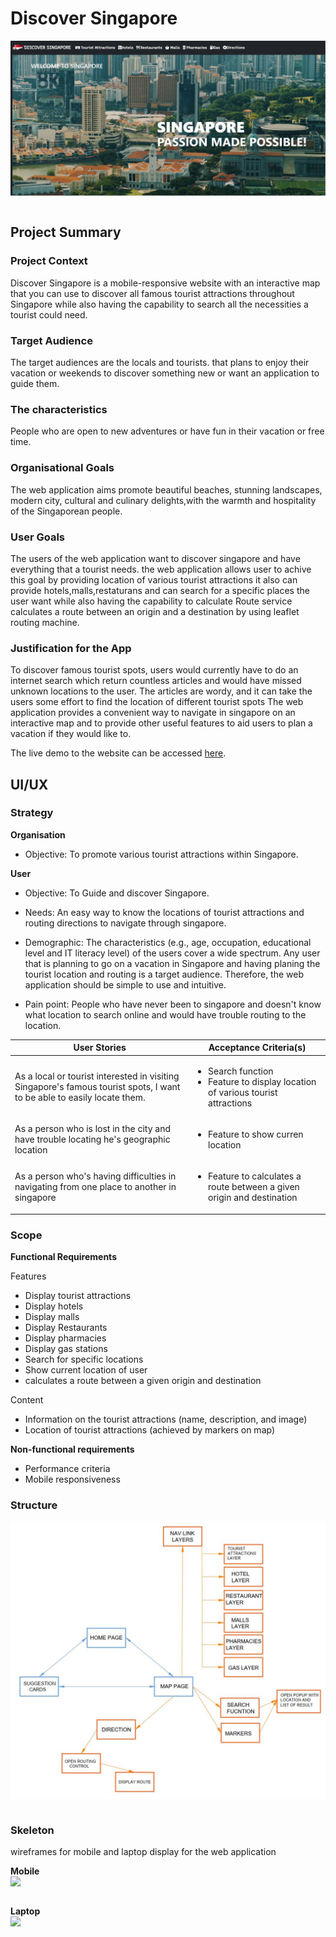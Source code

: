 # Discover Singapore
<img src='images/readme.JPG' style="display:block">
<br>



## Project Summary

### Project Context

Discover Singapore  is a mobile-responsive website with an interactive map that you can  use to discover all famous tourist attractions throughout Singapore while also having the capability to search all the necessities a tourist could need.


### Target Audience

The target audiences are the locals and tourists. that plans to enjoy their vacation or weekends to discover something new or want an application to guide them. 
### The characteristics 
People who are open to new adventures or have fun in their vacation or free time. 

### Organisational Goals

The web application aims  promote beautiful beaches, stunning landscapes, modern city, cultural and culinary delights,with the warmth and hospitality of the Singaporean people.

### User Goals

The users of the web application want to discover singapore and have everything that a tourist needs. the web application allows user to achive this goal by providing location of various tourist attractions it also can provide hotels,malls,restaturans and can search for a specific places the user want while also having the capability to calculate Route service calculates a route between an origin and a destination by using leaflet routing machine. 


### Justification for the App

To discover famous tourist spots, users would currently have to do an internet search which return countless articles and would have missed unknown locations to the user. The articles are wordy, and it can take the users some effort to find the location of different tourist spots The web application provides a convenient way to navigate in singapore on an interactive map and to provide other useful features to aid users to plan a vacation if they would like to.

The live demo to the website can be accessed [here](https://engroliver.github.io/Oliver-Assignment-1/).

## UI/UX

### Strategy

**Organisation**
* Objective: To promote various tourist attractions within Singapore.

**User**
* Objective: To Guide and discover Singapore.

* Needs: An easy way to know the locations of tourist attractions and routing directions to navigate through singapore.

* Demographic: The characteristics (e.g., age, occupation, educational level and IT literacy level) of the users cover a wide spectrum. Any user that is planning to go on a vacation in Singapore and having planing the tourist location and routing is a target audience. Therefore, the web application should be simple to use and intuitive.

* Pain point: People who have never been to singapore and doesn't know what location to search online and would have trouble routing to the location.

User Stories | Acceptance Criteria(s)
------------ | -------------
As a local or tourist interested in visiting Singapore's famous tourist spots, I want to be able to easily locate them. | <ul><li>Search function</li><li>Feature to display location of various tourist attractions</li></ul>
As a person who is lost in the city and have trouble locating he's  geographic location |<ul><li>Feature to show curren location</li></ul>
As a person who's having difficulties in navigating from one place to another in singapore   | <ul><li>Feature to calculates a route between a given origin and destination</li></ul>

### Scope

**Functional Requirements**

Features
* Display tourist attractions
* Display hotels
* Display malls
* Display Restaurants
* Display pharmacies
* Display gas stations
* Search for specific locations
* Show current location of user
* calculates a route between a given origin and destination

Content
* Information on the tourist attractions (name, description, and image)
* Location of tourist attractions (achieved by markers on map)

**Non-functional requirements**

* Performance criteria
* Mobile responsiveness

### Structure
<img src="images/structure.JPG" style="display: block">
<br>


### Skeleton
wireframes for mobile and laptop display for the web application

**Mobile**
<img src="images/mobile.JPG" style="display: block">
<br>

**Laptop**
<img src="images/mobile.JPG" style="display: block">
<br>